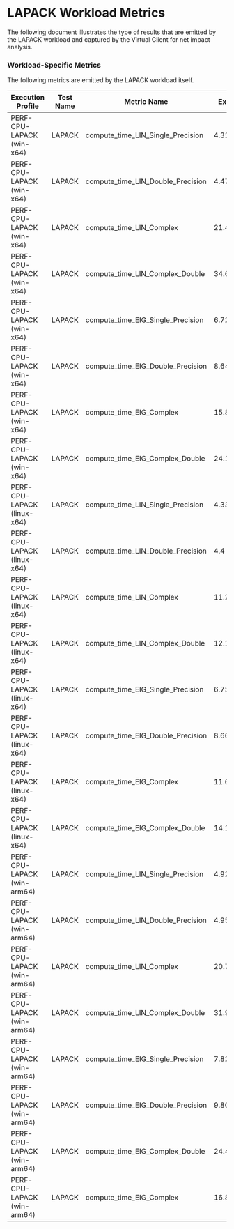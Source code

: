 ﻿# LAPACK Workload Metrics
The following document illustrates the type of results that are emitted by the LAPACK workload and captured by the
Virtual Client for net impact analysis.



### Workload-Specific Metrics
The following metrics are emitted by the LAPACK workload itself.

| Execution Profile           | Test Name      | Metric Name                       | Example Value (avg) | Unit  |
|-----------------------------|----------------|-----------------------------------|---------------------|-------|
|PERF-CPU-LAPACK (win-x64)    | LAPACK         |compute_time_LIN_Single_Precision  | 4.31                |seconds| 
|PERF-CPU-LAPACK (win-x64)    | LAPACK	       |compute_time_LIN_Double_Precision  | 4.47	             |seconds|
|PERF-CPU-LAPACK (win-x64)    | LAPACK	       |compute_time_LIN_Complex           | 21.42	             |seconds|
|PERF-CPU-LAPACK (win-x64)    | LAPACK	       |compute_time_LIN_Complex_Double    | 34.64	             |seconds|
|PERF-CPU-LAPACK (win-x64)    | LAPACK	       |compute_time_EIG_Single_Precision  | 6.72	             |seconds|
|PERF-CPU-LAPACK (win-x64)    | LAPACK	       |compute_time_EIG_Double_Precision  | 8.6499999999999986  |seconds|
|PERF-CPU-LAPACK (win-x64)    | LAPACK	       |compute_time_EIG_Complex	       | 15.889999999999999  |seconds|
|PERF-CPU-LAPACK (win-x64)    | LAPACK	       |compute_time_EIG_Complex_Double    | 24.129999999999995  |seconds|
|PERF-CPU-LAPACK (linux-x64)  | LAPACK	       |compute_time_LIN_Single_Precision  |4.33                 |seconds|
|PERF-CPU-LAPACK (linux-x64)  | LAPACK	       |compute_time_LIN_Double_Precision  |4.4                  |seconds|
|PERF-CPU-LAPACK (linux-x64)  | LAPACK	       |compute_time_LIN_Complex           |11.26                |seconds|
|PERF-CPU-LAPACK (linux-x64)  | LAPACK	       |compute_time_LIN_Complex_Double    |12.13                |seconds|
|PERF-CPU-LAPACK (linux-x64)  | LAPACK	       |compute_time_EIG_Single_Precision  |6.75                 |seconds|
|PERF-CPU-LAPACK (linux-x64)  | LAPACK	       |compute_time_EIG_Double_Precision  |8.6699999999999964   |seconds|
|PERF-CPU-LAPACK (linux-x64)  | LAPACK	       |compute_time_EIG_Complex           |11.689999999999998   |seconds|
|PERF-CPU-LAPACK (linux-x64)  |LAPACK	       |compute_time_EIG_Complex_Double	   |14.149999999999997	 |seconds|
|PERF-CPU-LAPACK (win-arm64)  |LAPACK	       |compute_time_LIN_Single_Precision  |4.92	             |seconds|
|PERF-CPU-LAPACK (win-arm64)  |LAPACK	       |compute_time_LIN_Double_Precision  |4.95	             |seconds|
|PERF-CPU-LAPACK (win-arm64)  |LAPACK	       |compute_time_LIN_Complex	        |20.78	              |seconds|
|PERF-CPU-LAPACK (win-arm64)  |LAPACK	       |compute_time_LIN_Complex_Double 	|31.91	            |seconds|
|PERF-CPU-LAPACK (win-arm64)  |LAPACK	       |compute_time_EIG_Single_Precision	|7.8299999999999974	    |seconds|
|PERF-CPU-LAPACK (win-arm64)  |LAPACK	       |compute_time_EIG_Double_Precision	|9.8099999999999987	    |seconds|
|PERF-CPU-LAPACK (win-arm64)  |LAPACK	       |compute_time_EIG_Complex_Double	    |24.400000000000006	    |seconds|
|PERF-CPU-LAPACK (win-arm64)  |LAPACK	       |compute_time_EIG_Complex	        |16.800000000000004	    |seconds|







